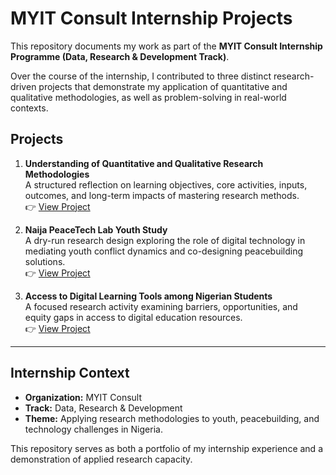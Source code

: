 # MYIT Consult Internship Projects  

This repository documents my work as part of the **MYIT Consult Internship Programme (Data, Research & Development Track)**.  

Over the course of the internship, I contributed to three distinct research-driven projects that demonstrate my application of quantitative and qualitative methodologies, as well as problem-solving in real-world contexts.  

## Projects  

1. **Understanding of Quantitative and Qualitative Research Methodologies**  
   A structured reflection on learning objectives, core activities, inputs, outcomes, and long-term impacts of mastering research methods.  
   👉 [View Project](/01-research-methods-activity/README.md)

2. **Naija PeaceTech Lab Youth Study**  
   A dry-run research design exploring the role of digital technology in mediating youth conflict dynamics and co-designing peacebuilding solutions.  
   👉 [View Project](./02-naija-peacetech-study/README.md)

3. **Access to Digital Learning Tools among Nigerian Students**  
   A focused research activity examining barriers, opportunities, and equity gaps in access to digital education resources.  
   👉 [View Project](./03-digital-learning-access/README.md)

---

## Internship Context  

- **Organization:** MYIT Consult  
- **Track:** Data, Research & Development  
- **Theme:** Applying research methodologies to youth, peacebuilding, and technology challenges in Nigeria.  

This repository serves as both a portfolio of my internship experience and a demonstration of applied research capacity.
